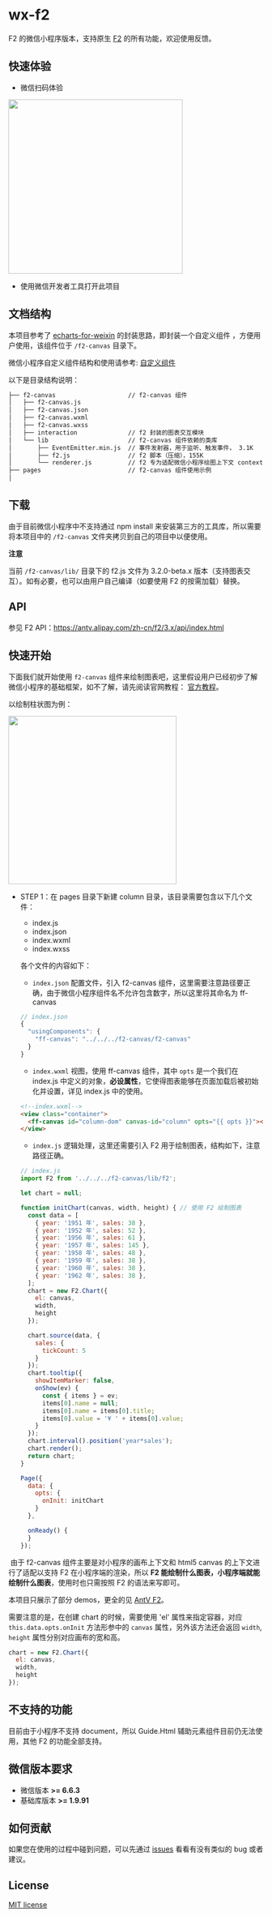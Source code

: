 # wx-f2

F2 的微信小程序版本，支持原生 [F2](https://antv.alipay.com/zh-cn/f2/3.x/index.html) 的所有功能，欢迎使用反馈。

## 快速体验

* 微信扫码体验

<img src="https://gw.alipayobjects.com/zos/rmsportal/wmRJtPHkkoimGbPCeScc.jpg" width="344">

* 使用微信开发者工具打开此项目


## 文档结构

本项目参考了 [echarts-for-weixin](https://github.com/ecomfe/echarts-for-weixin) 的封装思路，即封装一个自定义组件 <f2-canvas>，方便用户使用，该组件位于 `/f2-canvas` 目录下。

微信小程序自定义组件结构和使用请参考: [自定义组件](https://developers.weixin.qq.com/miniprogram/dev/framework/custom-component/)

以下是目录结构说明：

```bash
├── f2-canvas                    // f2-canvas 组件
│   ├── f2-canvas.js
│   ├── f2-canvas.json
│   ├── f2-canvas.wxml
│   ├── f2-canvas.wxss
│   ├── interaction              // f2 封装的图表交互模块
│   └── lib                      // f2-canvas 组件依赖的类库
│       ├── EventEmitter.min.js  // 事件发射器，用于监听、触发事件， 3.1K
│       ├── f2.js                // f2 脚本（压缩），155K
│       └── renderer.js          // f2 专为适配微信小程序绘图上下文 context 而封装的伪 Canvas
├── pages                        // f2-canvas 组件使用示例
│  
```

## 下载

由于目前微信小程序中不支持通过 npm install 来安装第三方的工具库，所以需要将本项目中的 `/f2-canvas` 文件夹拷贝到自己的项目中以便使用。

**注意**

当前 `/f2-canvas/lib/` 目录下的 f2.js 文件为 3.2.0-beta.x 版本（支持图表交互）。如有必要，也可以由用户自己编译（如要使用 F2 的按需加载）替换。

## API

参见 F2 API：https://antv.alipay.com/zh-cn/f2/3.x/api/index.html

## 快速开始

下面我们就开始使用 `f2-canvas` 组件来绘制图表吧，这里假设用户已经初步了解微信小程序的基础框架，如不了解，请先阅读官网教程： [官方教程](https://developers.weixin.qq.com/miniprogram/dev/index.html)。

以绘制柱状图为例：

<img src="https://gw.alipayobjects.com/zos/rmsportal/aDmzXXwkPmUFLCXwXBvo.gif" width="332">

* STEP 1：在 pages 目录下新建 column 目录，该目录需要包含以下几个文件：
  + index.js
  + index.json
  + index.wxml
  + index.wxss

  各个文件的内容如下：

  + `index.json` 配置文件，引入 f2-canvas 组件，这里需要注意路径要正确，由于微信小程序组件名不允许包含数字，所以这里将其命名为 ff-canvas

  ```js
  // index.json
  {
    "usingComponents": {
      "ff-canvas": "../../../f2-canvas/f2-canvas"
    }
  }
  ```

  + `index.wxml` 视图，使用 ff-canvas 组件，其中 `opts` 是一个我们在 index.js 中定义的对象，**必设属性**，它使得图表能够在页面加载后被初始化并设置，详见 index.js 中的使用。

  ```html
  <!--index.wxml-->
  <view class="container">
    <ff-canvas id="column-dom" canvas-id="column" opts="{{ opts }}"></ff-canvas>
  </view>
  ```

  + `index.js` 逻辑处理，这里还需要引入 F2 用于绘制图表，结构如下，注意路径正确。

  ```js
  // index.js
  import F2 from '../../../f2-canvas/lib/f2';

  let chart = null;

  function initChart(canvas, width, height) { // 使用 F2 绘制图表
    const data = [
      { year: '1951 年', sales: 38 },
      { year: '1952 年', sales: 52 },
      { year: '1956 年', sales: 61 },
      { year: '1957 年', sales: 145 },
      { year: '1958 年', sales: 48 },
      { year: '1959 年', sales: 38 },
      { year: '1960 年', sales: 38 },
      { year: '1962 年', sales: 38 },
    ];
    chart = new F2.Chart({
      el: canvas,
      width,
      height
    });

    chart.source(data, {
      sales: {
        tickCount: 5
      }
    });
    chart.tooltip({
      showItemMarker: false,
      onShow(ev) {
        const { items } = ev;
        items[0].name = null;
        items[0].name = items[0].title;
        items[0].value = '¥ ' + items[0].value;
      }
    });
    chart.interval().position('year*sales');
    chart.render();
    return chart;
  }

  Page({
    data: {
      opts: {
        onInit: initChart
      }
    },

    onReady() {
    }
  });
  ```

  由于 f2-canvas 组件主要是对小程序的画布上下文和 html5 canvas 的上下文进行了适配以支持 F2 在小程序端的渲染，所以 **F2 能绘制什么图表，小程序端就能绘制什么图表**，使用时也只需按照 F2 的语法来写即可。

  本项目只展示了部分 demos，更全的见 [AntV F2](https://antv.alipay.com/zh-cn/f2/3.x/demo/index.html)。

  需要注意的是，在创建 chart 的时候，需要使用 'el' 属性来指定容器，对应 `this.data.opts.onInit` 方法形参中的 `canvas` 属性，另外该方法还会返回 `width`, `height` 属性分别对应画布的宽和高。

  ```js
  chart = new F2.Chart({
    el: canvas,
    width,
    height
  });
  ```


## 不支持的功能

目前由于小程序不支持 document，所以 Guide.Html 辅助元素组件目前仍无法使用，其他 F2 的功能全部支持。


## 微信版本要求

* 微信版本 **>= 6.6.3**
* 基础库版本 **>= 1.9.91**


## 如何贡献

如果您在使用的过程中碰到问题，可以先通过 [issues](https://github.com/antvis/wx-f2/issues) 看看有没有类似的 bug 或者建议。

## License

[MIT license](https://github.com/antvis/wx-f2/blob/master/LICENSE)
